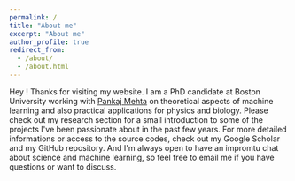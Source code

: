```yaml
---
permalink: /
title: "About me"
excerpt: "About me"
author_profile: true
redirect_from: 
  - /about/
  - /about.html
---
```


Hey ! Thanks for visiting my website. I am a PhD candidate at Boston University working with [Pankaj Mehta](http://physics.bu.edu/~pankajm/) on theoretical aspects of machine learning and also practical applications for physics and biology. Please check out my research section for a small introduction to some of the projects I've been passionate about in the past few years. For more detailed informations or access to the source codes, check out my Google Scholar and my GitHub repository. And I'm always open to have an impromtu chat about science and machine learning, so feel free to email me if you have questions or want to discuss.
